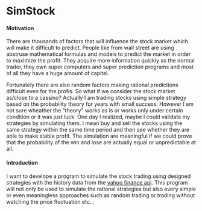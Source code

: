 SimStock
========

#### Motivation
There are thousands of factors that will influence the stock market which will make it difficult to predict. People like from wall street are using abstruse mathematical formulas and models to predict the market in order to maximize the profit. They acquire more information quickly as the normal trader, they own super computers and super prediction programs and most of all they have a huge amount of capital.

Fortunately there are also random factors making rational predictions difficult even for the profis. So what if we consider the stock market as/close to a cassino? Actually I am trading stocks using simple strategy based on the probability theory for years with small success. However I am not sure wheather the "theory" works as is or works only under certain condition or it was just luck. One day I realized, maybe I could validate my strategies by simulating them. I mean buy and sell the stocks using the same strategy within the same time period and then see whether they are able to make stable profit. The simulation are meaningful if we could prove that the probability of the win and lose are actually equal or unpredictable at all.

#### Introduction
I want to develope a program to simulate the stock trading using designed strategies with the history data from the [yahoo finance api](https://code.google.com/p/yahoo-finance-managed/wiki/YahooFinanceAPIs). This program will not only be used to simulate the rational strategies but also every simple or even meaningless approaches such as random trading or trading without watching the price fluctuation etc... 


